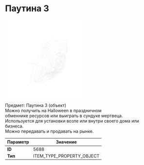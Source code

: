 # Паутина 3

![Item Image](../img/5688.webp?raw=true)

Предмет: Паутина 3 (объект)<br>Можно получить на Halloween в праздничном<br>обменнике ресурсов или выиграть в сундуке мертвеца.<br>Используется для установки возле или внутри своего дома или бизнеса.<br>Можно передавать и продавать на рынке.


| Параметр | Значение |
|----------|----------|
| **ID** | 5688 |
| **Тип** | ITEM_TYPE_PROPERTY_OBJECT |


